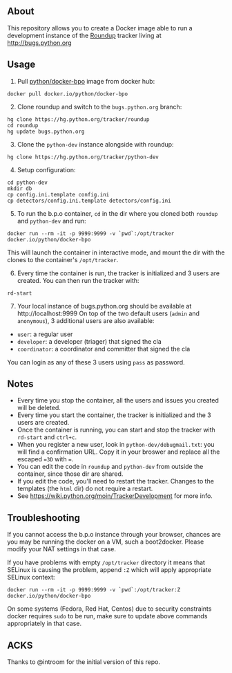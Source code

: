 About
------
This repository allows you to create a Docker image able to run a development
instance of the [Roundup](http://roundup-tracker.org/) tracker living at
http://bugs.python.org


Usage
-----
1. Pull [python/docker-bpo](https://hub.docker.com/r/python/docker-bpo/) image from
  docker hub:

  ```
  docker pull docker.io/python/docker-bpo
  ```

2. Clone roundup and switch to the `bugs.python.org` branch:

  ```
  hg clone https://hg.python.org/tracker/roundup
  cd roundup
  hg update bugs.python.org
  ```

3. Clone the `python-dev` instance alongside with roundup:

  ```
  hg clone https://hg.python.org/tracker/python-dev
  ```

4. Setup configuration:

  ```
  cd python-dev
  mkdir db
  cp config.ini.template config.ini
  cp detectors/config.ini.template detectors/config.ini
  ```

5. To run the b.p.o container, `cd` in the dir where you cloned both
  `roundup` and `python-dev` and run:

  ```
  docker run --rm -it -p 9999:9999 -v `pwd`:/opt/tracker docker.io/python/docker-bpo
  ```

  This will launch the container in interactive mode, and mount the dir
  with the clones to the container's `/opt/tracker`.

6. Every time the container is run, the tracker is initialized and 3
  users are created.  You can then run the tracker with:

  ```
  rd-start
  ```

7. Your local instance of bugs.python.org should be available at
  http://localhost:9999
  On top of the two default users (`admin` and `anonymous`),
  3 additional users are also available:
  * `user`: a regular user
  * `developer`: a developer (triager) that signed the cla
  * `coordinator`: a coordinator and committer that signed the cla

  You can login as any of these 3 users using `pass` as password.


Notes
-----
* Every time you stop the container, all the users and issues you
  created will be deleted.
* Every time you start the container, the tracker is initialized
  and the 3 users are created.
* Once the container is running, you can start and stop the tracker
  with `rd-start` and `ctrl+c`.
* When you register a new user, look in `python-dev/debugmail.txt`:
  you will find a confirmation URL.  Copy it in your broswer and
  replace all the escaped `=3D` with `=`.
* You can edit the code in `roundup` and `python-dev` from outside
  the container, since those dir are shared.
* If you edit the code, you'll need to restart the tracker.
  Changes to the templates (the `html` dir) do not require a restart.
* See https://wiki.python.org/moin/TrackerDevelopment for more info.


Troubleshooting
---------------
If you cannot access the b.p.o instance through your browser, chances are you
may be running the docker on a VM, such a boot2docker. Please modify your NAT
settings in that case.

If you have problems with empty `/opt/tracker` directory it means that SELinux
is causing the problem, append `:Z` which will apply appropriate SELinux context:

```
docker run --rm -it -p 9999:9999 -v `pwd`:/opt/tracker:Z docker.io/python/docker-bpo
```

On some systems (Fedora, Red Hat, Centos) due to security constraints docker
requires `sudo` to be run, make sure to update above commands appropriately in
that case.


ACKS
----
Thanks to @introom for the initial version of this repo.
